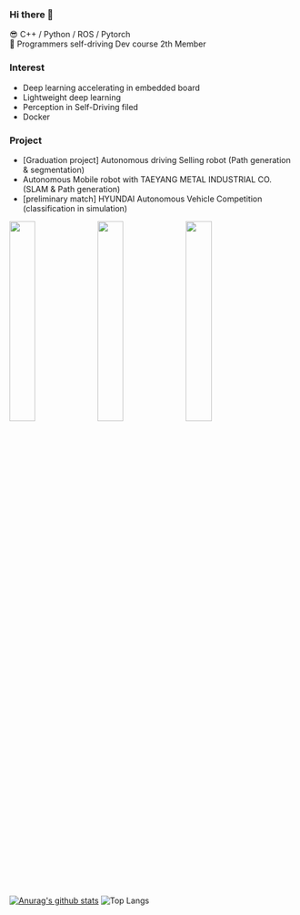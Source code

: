 ### Hi there 👋

😎 C++ / Python / ROS / Pytorch <br/>
🦁 Programmers self-driving Dev course 2th Member <br/>

### Interest
- Deep learning accelerating in embedded board
- Lightweight deep learning
- Perception in Self-Driving filed
- Docker


### Project
- [Graduation project] Autonomous driving Selling robot (Path generation & segmentation)
- Autonomous Mobile robot with TAEYANG METAL INDUSTRIAL CO. (SLAM & Path generation)
- [preliminary match] HYUNDAI Autonomous Vehicle Competition (classification in simulation)

<img width="30%" height = "30%" src="https://user-images.githubusercontent.com/28466529/132978473-cd9dd29f-52f5-4089-bcea-baac85182545.png"/> <img width="30%" height = "30%" src="https://user-images.githubusercontent.com/28466529/132978352-73eb009b-1f16-4285-855c-cc44d08d70cb.jpg"/> <img width="30%" height = "30%" src="https://user-images.githubusercontent.com/28466529/132978417-d0fe9704-1852-477c-9405-8a6992559310.jpg"/>






[![Anurag's github stats](https://github-readme-stats.vercel.app/api?username=BalmyAir)](https://github.com/anuraghazra/github-readme-stats)
![Top Langs](https://github-readme-stats.vercel.app/api/top-langs/?username=BalmyAir&layout=compact)

<!--
**BalmyAir/BalmyAir** is a ✨ _special_ ✨ repository because its `README.md` (this file) appears on your GitHub profile.

Here are some ideas to get you started:

- 🔭 I’m currently working on ...
- 🌱 I’m currently learning ...
- 👯 I’m looking to collaborate on ...
- 🤔 I’m looking for help with ...
- 💬 Ask me about ...
- 📫 How to reach me: ...
- 😄 Pronouns: ...
- ⚡ Fun fact: ...
-->
